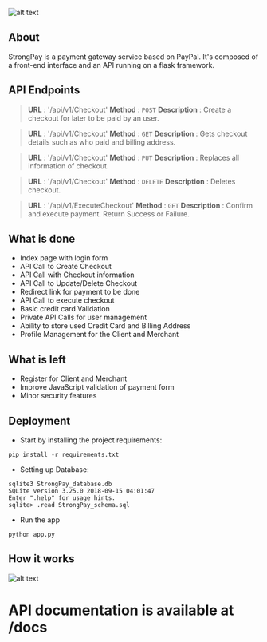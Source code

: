 ![alt text](http://code.ua.pt/projects/es1819-stroam/repository/revisions/master/raw/payment/static/images/logo.png)

## About
StrongPay is a payment gateway service based on PayPal. It's composed of a front-end interface and an API running on a flask framework.  


## API Endpoints

> **URL** : '/api/v1/Checkout'
**Method** : `POST`
**Description** : Create a checkout for later to be paid by an user.

> **URL** : '/api/v1/Checkout'
**Method** : `GET`
**Description** : Gets checkout details such as who paid and billing address.

> **URL** : '/api/v1/Checkout'
**Method** : `PUT`
**Description** : Replaces all information of checkout.

> **URL** : '/api/v1/Checkout'
**Method** : `DELETE`
**Description** : Deletes checkout.

> **URL** : '/api/v1/ExecuteCheckout'
**Method** : `GET`
**Description** : Confirm and execute payment. Return Success or Failure.

## What is done

- Index page with login form
- API Call to Create Checkout
- API Call with Checkout information
- API Call to Update/Delete Checkout
- Redirect link for payment to be done
- API Call to execute checkout
- Basic credit card Validation
- Private API Calls for user management
- Ability to store used Credit Card and Billing Address
- Profile Management for the Client and Merchant

## What is left

- Register for Client and Merchant
- Improve JavaScript validation of payment form
- Minor security features

## Deployment

* Start by installing the project requirements:
```
pip install -r requirements.txt
```

* Setting up Database:
```
sqlite3 StrongPay_database.db
SQLite version 3.25.0 2018-09-15 04:01:47
Enter ".help" for usage hints.
sqlite> .read StrongPay_schema.sql
```

* Run the app
```
python app.py
```

## How it works

![alt text](http://code.ua.pt/projects/es1819-stroam/repository/revisions/878587cfe77a45370a047b9111ce3ae4530b696b/raw/payment/payment/static/images/strongpay_payment.png)

# **API documentation is available at /docs**
